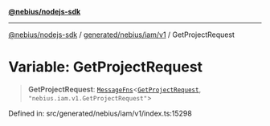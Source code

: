 [**@nebius/nodejs-sdk**](../../../../../README.md)

---

[@nebius/nodejs-sdk](../../../../../README.md) / [generated/nebius/iam/v1](../README.md) / GetProjectRequest

# Variable: GetProjectRequest

> **GetProjectRequest**: [`MessageFns`](../../../../../runtime/protos/core/interfaces/MessageFns.md)\<[`GetProjectRequest`](../interfaces/GetProjectRequest.md), `"nebius.iam.v1.GetProjectRequest"`\>

Defined in: src/generated/nebius/iam/v1/index.ts:15298
